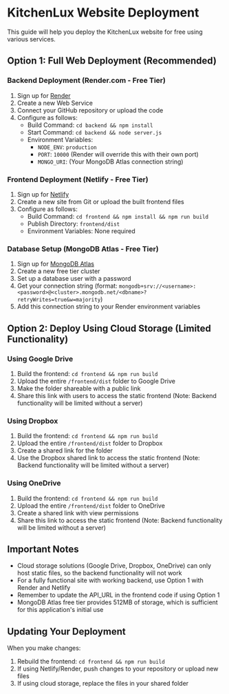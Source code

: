 # KitchenLux Website Deployment

This guide will help you deploy the KitchenLux website for free using various services.

## Option 1: Full Web Deployment (Recommended)

### Backend Deployment (Render.com - Free Tier)

1. Sign up for [Render](https://render.com)
2. Create a new Web Service
3. Connect your GitHub repository or upload the code
4. Configure as follows:
   - Build Command: `cd backend && npm install`
   - Start Command: `cd backend && node server.js`
   - Environment Variables:
     - `NODE_ENV`: `production`
     - `PORT`: `10000` (Render will override this with their own port)
     - `MONGO_URI`: (Your MongoDB Atlas connection string)

### Frontend Deployment (Netlify - Free Tier)

1. Sign up for [Netlify](https://netlify.com)
2. Create a new site from Git or upload the built frontend files
3. Configure as follows:
   - Build Command: `cd frontend && npm install && npm run build`
   - Publish Directory: `frontend/dist`
   - Environment Variables: None required

### Database Setup (MongoDB Atlas - Free Tier)

1. Sign up for [MongoDB Atlas](https://www.mongodb.com/cloud/atlas/register)
2. Create a new free tier cluster
3. Set up a database user with a password
4. Get your connection string (format: `mongodb+srv://<username>:<password>@<cluster>.mongodb.net/<dbname>?retryWrites=true&w=majority`)
5. Add this connection string to your Render environment variables

## Option 2: Deploy Using Cloud Storage (Limited Functionality)

### Using Google Drive

1. Build the frontend: `cd frontend && npm run build`
2. Upload the entire `/frontend/dist` folder to Google Drive
3. Make the folder shareable with a public link
4. Share this link with users to access the static frontend 
   (Note: Backend functionality will be limited without a server)

### Using Dropbox

1. Build the frontend: `cd frontend && npm run build`
2. Upload the entire `/frontend/dist` folder to Dropbox
3. Create a shared link for the folder
4. Use the Dropbox shared link to access the static frontend
   (Note: Backend functionality will be limited without a server)

### Using OneDrive

1. Build the frontend: `cd frontend && npm run build`
2. Upload the entire `/frontend/dist` folder to OneDrive
3. Create a shared link with view permissions
4. Share this link to access the static frontend
   (Note: Backend functionality will be limited without a server)

## Important Notes

- Cloud storage solutions (Google Drive, Dropbox, OneDrive) can only host static files, so the backend functionality will not work
- For a fully functional site with working backend, use Option 1 with Render and Netlify
- Remember to update the API_URL in the frontend code if using Option 1
- MongoDB Atlas free tier provides 512MB of storage, which is sufficient for this application's initial use

## Updating Your Deployment

When you make changes:

1. Rebuild the frontend: `cd frontend && npm run build`
2. If using Netlify/Render, push changes to your repository or upload new files
3. If using cloud storage, replace the files in your shared folder